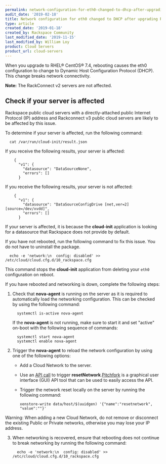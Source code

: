 ```yaml
---
permalink: network-configuration-for-eth0-changed-to-dhcp-after-upgrading-rhel-centos
audit_date: '2019-02-18'
title: Network configuration for eth0 changed to DHCP after upgrading RHEL/CentOS
type: article
created_date: '2019-01-18'
created_by: Rackspace Community
last_modified_date: '2019-11-15'
last_modified_by: William Loy
product: Cloud Servers
product_url: cloud-servers
---
```


When you upgrade to RHEL® CentOS® 7.4, rebooting causes the eth0 configuration to change to Dynamic Host
Configuration Protocol (DHCP). This change breaks network connectivity.

**Note:** The RackConnect v2 servers are not affected.

## Check if your server is affected

Rackspace public cloud servers with a directly-attached public Internet Protocol (IP) address and Rackconnect v3 public cloud servers are likely to be affected by this issue.

To determine if your server is affected, run the following command:

      cat /var/run/cloud-init/result.json

If you receive the following results, your server is affected:

        {
          "v1": {
            "datasource": "DataSourceNone",
            "errors": []
          }

If you receive the following results, your server is not affected:

        {
          "v1": {
            "datasource": "DataSourceConfigDrive [net,ver=2][source=/dev/xvdd]",
            "errors": []
          }

If your server is affected, it is because the **cloud-init** application is looking for a datasource that Rackspace does not provide by default.

If you have not rebooted, run the following command to fix this issue. You do not have to uninstall the package.

      echo -e 'network:\n  config: disabled' >> /etc/cloud/cloud.cfg.d/10_rackspace.cfg

This command stops the **cloud-init** application from deleting your `eth0` configuration on reboot.

If you have rebooted and networking is down, complete the following steps:

1. Check that **nova-agent** is running on the server as it is required to automatically load the networking configuration.   This can be checked by using the following command:

         systemctl is-active nova-agent
         
   If the **nova-agent** is not running, make sure to start it and set "active" on-boot with the following sequence of commands:
         
         systemctl start nova-agent
         systemctl enable nova-agent 

2. Trigger the **nova-agent** to reload the network configuration by using one of the following options:

      - Add a Cloud Network to the server.
      
      - Use an [API call](https://docs.rackspace.com/docs/cloud-servers/v2/api-reference/svr-basic-operations/#reset-network-for-server) to trigger **resetNetwork**.[Pitchfork](https://pitchfork.rax.io/servers/#reset_network-cloud_servers) is a graphical user interface (GUI) API tool that can be used to easily access the API.
      
      - Trigger the network reset locally on the server by running the following command:

            xenstore-write data/host/$(uuidgen) '{"name":"resetnetwork", "value":""}'
 
  Warning: When adding a new Cloud Network,  do not remove or disconnect the existing Public or Private networks, otherwise you may lose your IP address.
   

3. When networking is recovered, ensure that rebooting does not continue to break networking by running the following command:

         echo -e 'network:\n  config: disabled' >> /etc/cloud/cloud.cfg.d/10_rackspace.cfg


